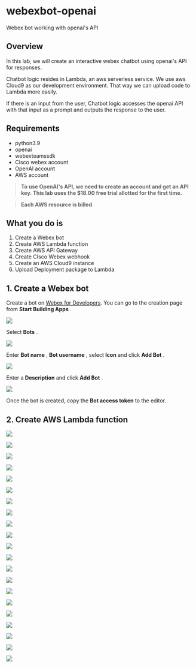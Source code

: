 # webexbot-openai
Webex bot working with openai's API

## Overview
In this lab, we will create an interactive webex chatbot using openai's API for responses.

Chatbot logic resides in Lambda, an aws serverless service. We use aws Cloud9 as our development environment. That way we can upload code to Lambda more easily.

If there is an input from the user, Chatbot logic accesses the openai API with that input as a prompt and outputs the response to the user.

## Requirements

- python3.9
- openai
- webexteamssdk
- Cisco webex account
- OpenAI account
- AWS account

> __To use OpenAI's API, we need to create an account and get an API key. This lab uses the $18.00 free trial allotted for the first time.__

> __Each AWS resource is billed.__

## What you do is

1. Create a Webex bot
2. Create AWS Lambda function
3. Create AWS API Gateway
4. Create CIsco Webex webhook
5. Create an AWS Cloud9 instance
6. Upload Deployment package to Lambda

## 1. Create a Webex bot

Create a bot on [Webex for Developers](https://developer.webex.com/). You can go to the creation page from __Start Building Apps__ .

![](./images/webexbot_openai.001.png)

Select __Bots__ .

![](./images/webexbot_openai.002.png)

Enter __Bot name__ , __Bot username__ , select __Icon__ and click __Add Bot__ .

![](./images/webexbot_openai.003.png)

Enter a __Description__ and click __Add Bot__ .

![](./images/webexbot_openai.004.png)

Once the bot is created, copy the __Bot access token__ to the editor.

## 2. Create AWS Lambda function

![](./images/webexbot_openai.005.png)

![](./images/webexbot_openai.006.png)

![](./images/webexbot_openai.007.png)

![](./images/webexbot_openai.008.png)

![](./images/webexbot_openai.009.png)

![](./images/webexbot_openai.010.png)

![](./images/webexbot_openai.011.png)

![](./images/webexbot_openai.012.png)

![](./images/webexbot_openai.013.png)

![](./images/webexbot_openai.014.png)

![](./images/webexbot_openai.015.png)

![](./images/webexbot_openai.016.png)

![](./images/webexbot_openai.017.png)

![](./images/webexbot_openai.018.png)

![](./images/webexbot_openai.019.png)

![](./images/webexbot_openai.020.png)

![](./images/webexbot_openai.021.png)

![](./images/webexbot_openai.022.png)

![](./images/webexbot_openai.023.png)

![](./images/webexbot_openai.024.png)

![](./images/webexbot_openai.025.png)
